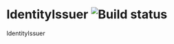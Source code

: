 # IdentityIssuer ![Build status](https://travis-ci.com/Saaka/IdentityIssuer.svg?branch=master)
IdentityIssuer
